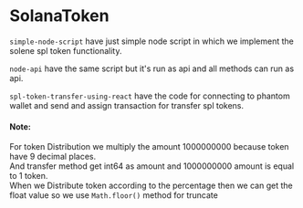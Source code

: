 # SolanaToken

`simple-node-script` have just simple node script in which we implement the solene spl token functionality.

`node-api` have the same script but it's run as api and all methods can run as api.

`spl-token-transfer-using-react` have the code for connecting to phantom wallet and send and assign transaction for transfer spl tokens.

#### Note:
For token Distribution we multiply the amount 1000000000 because token have 9 decimal places. <br>
And transfer method get int64 as amount and 1000000000 amount is equal to 1 token. <br>
When we Distribute token according to the percentage then we can get the float value so we use `Math.floor()` method for truncate <br>

